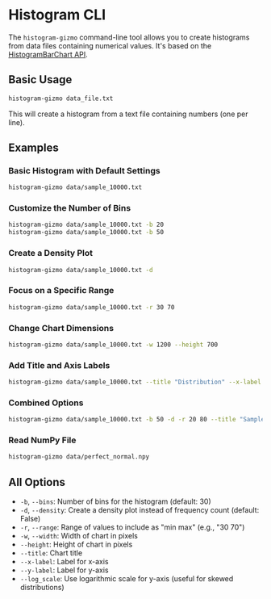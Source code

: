# Histogram CLI

The `histogram-gizmo` command-line tool allows you to create histograms from data files containing numerical values. It's based on the [HistogramBarChart API](../api/histogram.md).

## Basic Usage

```bash
histogram-gizmo data_file.txt
```

This will create a histogram from a text file containing numbers (one per line).

## Examples

### Basic Histogram with Default Settings

```bash
histogram-gizmo data/sample_10000.txt
```

### Customize the Number of Bins

```bash
histogram-gizmo data/sample_10000.txt -b 20
histogram-gizmo data/sample_10000.txt -b 50
```

### Create a Density Plot

```bash
histogram-gizmo data/sample_10000.txt -d
```

### Focus on a Specific Range

```bash
histogram-gizmo data/sample_10000.txt -r 30 70
```

### Change Chart Dimensions

```bash
histogram-gizmo data/sample_10000.txt -w 1200 --height 700
```

### Add Title and Axis Labels

```bash
histogram-gizmo data/sample_10000.txt --title "Distribution" --x-label "Value" --y-label "Frequency"
```

### Combined Options

```bash
histogram-gizmo data/sample_10000.txt -b 50 -d -r 20 80 --title "Sample Data Distribution" -w 1000 --height 600 --x-label "Sample Values" --y-label "Probability Density"
```

### Read NumPy File

```bash
histogram-gizmo data/perfect_normal.npy
```

## All Options

- `-b`, `--bins`: Number of bins for the histogram (default: 30)
- `-d`, `--density`: Create a density plot instead of frequency count (default: False)
- `-r`, `--range`: Range of values to include as "min max" (e.g., "30 70")
- `-w`, `--width`: Width of chart in pixels
- `--height`: Height of chart in pixels
- `--title`: Chart title
- `--x-label`: Label for x-axis
- `--y-label`: Label for y-axis
- `--log_scale`: Use logarithmic scale for y-axis (useful for skewed distributions)

